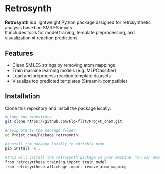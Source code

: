 # Retrosynth

**Retrosynth** is a lightweight Python package designed for retrosynthetic analysis based on SMILES inputs.  
It includes tools for model training, template preprocessing, and visualization of reaction predictions.


## Features

- Clean SMILES strings by removing atom mappings
- Train machine learning models (e.g. MLPClassifier)
- Load and preprocess reaction template datasets
- Visualize top predicted templates (Streamlit-compatible)


## Installation

Clone this repository and install the package locally:

```bash or terminal
#Clone the repository
git clone https://github.com/Flo-fllt/Projet_chem.git

#naviguate to the package folder
cd Projet_chem/Package_retrosynth

#Install the package locally in editable mode
pip install -e .

#This will install the retrosynth package on your machine. You can now import and use its functions anywhere in your Python environment:
from retrosynthese.training import train_model
from retrosynthese.affichage import remove_atom_mapping

